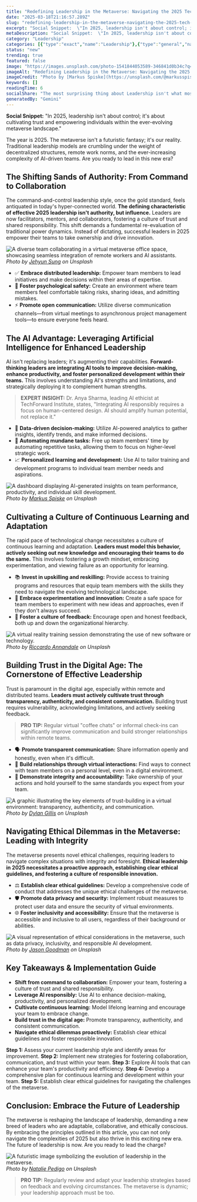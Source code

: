 ```yaml
---
title: "Redefining Leadership in the Metaverse: Navigating the 2025 Tech Frontier"
date: "2025-03-18T21:16:57.289Z"
slug: "redefining-leadership-in-the-metaverse-navigating-the-2025-tech-frontier"
excerpt: "Social Snippet:  \"In 2025, leadership isn't about control; it's about cultivating trust and empowering individuals within the ever-evolving metaverse landscape.\""
metaDescription: "Social Snippet:  \"In 2025, leadership isn't about control; it's about cultivating trust and empowering individuals within the ever-evolving metaverse lands..."
category: "Leadership"
categories: [{"type":"exact","name":"Leadership"},{"type":"general","name":"Business"},{"type":"medium","name":"Management Consulting"},{"type":"specific","name":"Project Management"},{"type":"niche","name":"Agile Methodologies"}]
status: "new"
trending: true
featured: false
image: "https://images.unsplash.com/photo-1541844053589-346841d0b34c?q=85&w=1200&fit=max&fm=webp&auto=compress"
imageAlt: "Redefining Leadership in the Metaverse: Navigating the 2025 Tech Frontier"
imageCredit: "Photo by [Markus Spiske](https://unsplash.com/@markusspiske) on Unsplash"
keywords: []
readingTime: 6
socialShare: "The most surprising thing about Leadership isn't what most people think. Find out what experts really say about this game-changing topic."
generatedBy: "Gemini"
---
```




**Social Snippet:**  "In 2025, leadership isn't about control; it's about cultivating trust and empowering individuals within the ever-evolving metaverse landscape."

The year is 2025.  The metaverse isn't a futuristic fantasy; it's our reality.  Traditional leadership models are crumbling under the weight of decentralized structures, remote work norms, and the ever-increasing complexity of AI-driven teams.  Are you ready to lead in this new era?

## The Shifting Sands of Authority: From Command to Collaboration

The command-and-control leadership style, once the gold standard, feels antiquated in today's hyper-connected world.  **The defining characteristic of effective 2025 leadership isn't authority, but influence.** Leaders are now facilitators, mentors, and collaborators, fostering a culture of trust and shared responsibility. This shift demands a fundamental re-evaluation of traditional power dynamics.  Instead of dictating, successful leaders in 2025 empower their teams to take ownership and drive innovation.

![A diverse team collaborating in a virtual metaverse office space, showcasing seamless integration of remote workers and AI assistants.](https://images.unsplash.com/photo-1513759565286-20e9c5fad06b?q=85&w=1200&fit=max&fm=webp&auto=compress)
*Photo by [Jehyun Sung](https://unsplash.com/@jaysung) on Unsplash*

*   ✅ **Embrace distributed leadership:** Empower team members to lead initiatives and make decisions within their areas of expertise.
*   🔑 **Foster psychological safety:** Create an environment where team members feel comfortable taking risks, sharing ideas, and admitting mistakes.
*   ⚡ **Promote open communication:** Utilize diverse communication channels—from virtual meetings to asynchronous project management tools—to ensure everyone feels heard.

## The AI Advantage: Leveraging Artificial Intelligence for Enhanced Leadership

AI isn't replacing leaders; it's augmenting their capabilities.  **Forward-thinking leaders are integrating AI tools to improve decision-making, enhance productivity, and foster personalized development within their teams.** This involves understanding AI's strengths and limitations, and strategically deploying it to complement human strengths.

> **EXPERT INSIGHT:**  Dr. Anya Sharma, leading AI ethicist at TechForward Institute, states, "Integrating AI responsibly requires a focus on human-centered design.  AI should amplify human potential, not replace it."

*   🧠 **Data-driven decision-making:** Utilize AI-powered analytics to gather insights, identify trends, and make informed decisions.
*   🤖 **Automating mundane tasks:** Free up team members' time by automating repetitive tasks, allowing them to focus on higher-level strategic work.
*   📈 **Personalized learning and development:**  Use AI to tailor training and development programs to individual team member needs and aspirations.

![A dashboard displaying AI-generated insights on team performance, productivity, and individual skill development.](https://images.unsplash.com/photo-1541844053589-346841d0b34c?q=85&w=1200&fit=max&fm=webp&auto=compress)
*Photo by [Markus Spiske](https://unsplash.com/@markusspiske) on Unsplash*

## Cultivating a Culture of Continuous Learning and Adaptation

The rapid pace of technological change necessitates a culture of continuous learning and adaptation.  **Leaders must model this behavior, actively seeking out new knowledge and encouraging their teams to do the same.** This involves fostering a growth mindset, embracing experimentation, and viewing failure as an opportunity for learning.

*   📚 **Invest in upskilling and reskilling:** Provide access to training programs and resources that equip team members with the skills they need to navigate the evolving technological landscape.
*   🧪 **Embrace experimentation and innovation:** Create a safe space for team members to experiment with new ideas and approaches, even if they don't always succeed.
*   🔄 **Foster a culture of feedback:** Encourage open and honest feedback, both up and down the organizational hierarchy.

![A virtual reality training session demonstrating the use of new software or technology.](https://images.unsplash.com/photo-1474631245212-32dc3c8310c6?q=85&w=1200&fit=max&fm=webp&auto=compress)
*Photo by [Riccardo Annandale](https://unsplash.com/@pavement_special) on Unsplash*

## Building Trust in the Digital Age: The Cornerstone of Effective Leadership

Trust is paramount in the digital age, especially within remote and distributed teams.  **Leaders must actively cultivate trust through transparency, authenticity, and consistent communication.** Building trust requires vulnerability, acknowledging limitations, and actively seeking feedback.

> **PRO TIP:**  Regular virtual "coffee chats" or informal check-ins can significantly improve communication and build stronger relationships within remote teams.

*   🗣️ **Promote transparent communication:** Share information openly and honestly, even when it's difficult.
*   🤝 **Build relationships through virtual interactions:**  Find ways to connect with team members on a personal level, even in a digital environment.
*   💯 **Demonstrate integrity and accountability:**  Take ownership of your actions and hold yourself to the same standards you expect from your team.

![A graphic illustrating the key elements of trust-building in a virtual environment: transparency, authenticity, and communication.](https://images.unsplash.com/photo-1517048676732-d65bc937f952?q=85&w=1200&fit=max&fm=webp&auto=compress)
*Photo by [Dylan Gillis](https://unsplash.com/@dylandgillis) on Unsplash*

## Navigating Ethical Dilemmas in the Metaverse: Leading with Integrity

The metaverse presents novel ethical challenges, requiring leaders to navigate complex situations with integrity and foresight. **Ethical leadership in 2025 necessitates a proactive approach, establishing clear ethical guidelines, and fostering a culture of responsible innovation.**

*   ⚖️ **Establish clear ethical guidelines:** Develop a comprehensive code of conduct that addresses the unique ethical challenges of the metaverse.
*   🛡️ **Promote data privacy and security:**  Implement robust measures to protect user data and ensure the security of virtual environments.
*   🌐 **Foster inclusivity and accessibility:**  Ensure that the metaverse is accessible and inclusive to all users, regardless of their background or abilities.

![A visual representation of ethical considerations in the metaverse, such as data privacy, inclusivity, and responsible AI development.](https://images.unsplash.com/photo-1552664730-d307ca884978?q=85&w=1200&fit=max&fm=webp&auto=compress)
*Photo by [Jason Goodman](https://unsplash.com/@jasongoodman_youxventures) on Unsplash*

## Key Takeaways & Implementation Guide

* **Shift from command to collaboration:** Empower your team, fostering a culture of trust and shared responsibility.
* **Leverage AI responsibly:** Use AI to enhance decision-making, productivity, and personalized development.
* **Cultivate continuous learning:** Model lifelong learning and encourage your team to embrace change.
* **Build trust in the digital age:** Promote transparency, authenticity, and consistent communication.
* **Navigate ethical dilemmas proactively:** Establish clear ethical guidelines and foster responsible innovation.

**Step 1:** Assess your current leadership style and identify areas for improvement.
**Step 2:**  Implement new strategies for fostering collaboration, communication, and trust within your team.
**Step 3:**  Explore AI tools that can enhance your team's productivity and efficiency.
**Step 4:**  Develop a comprehensive plan for continuous learning and development within your team.
**Step 5:** Establish clear ethical guidelines for navigating the challenges of the metaverse.

## Conclusion:  Embrace the Future of Leadership

The metaverse is reshaping the landscape of leadership, demanding a new breed of leaders who are adaptable, collaborative, and ethically conscious. By embracing the principles outlined in this article, you can not only navigate the complexities of 2025 but also thrive in this exciting new era.  The future of leadership is now. Are you ready to lead the charge?

![A futuristic image symbolizing the evolution of leadership in the metaverse.](https://images.unsplash.com/photo-1499540633125-484965b60031?q=85&w=1200&fit=max&fm=webp&auto=compress)
*Photo by [Natalie Pedigo](https://unsplash.com/@nataliepedigo) on Unsplash*

> **PRO TIP:** Regularly review and adapt your leadership strategies based on feedback and evolving circumstances.  The metaverse is dynamic; your leadership approach must be too.


<div class="reading-progress-container">
  <div id="reading-progress" class="reading-progress"></div>
</div>
